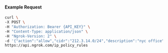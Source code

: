 <!-- Code generated for API Clients. DO NOT EDIT. -->

#### Example Request

```bash
curl \
-X POST \
-H "Authorization: Bearer {API_KEY}" \
-H "Content-Type: application/json" \
-H "Ngrok-Version: 2" \
-d '{"action":"allow","cidr":"212.3.14.0/24","description":"nyc office","ip_policy_id":"ipp_2fKmcSxEQcv7GjMpyHIV2E1xk15"}' \
https://api.ngrok.com/ip_policy_rules
```
